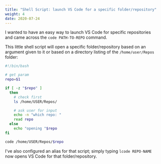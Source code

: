 ```yaml
---
title: "Shell Script: launch VS Code for a specific folder/repository"
weight: 4
date: 2020-07-24
---
```


I wanted to have an easy way to launch VS Code for specific repositories and came across the `code PATH-TO-REPO` command.

This little shell script will open a specific folder/repository based on an argument given to it or based on a directory listing of the `/home/user/Repos` folder:

```bash
#!/bin/bash

# get param
repo=$1

if [ -z "$repo" ]
  then
    # check first
    ls /home/USER/Repos/

    # ask user for input
    echo -n "which repo: "
    read repo
  else
    echo "opening "$repo
fi

code /home/USER/Repos/$repo
```

I've also configured an alias for that script; simply typing `lcode REPO-NAME` now opens VS Code for that folder/repository.